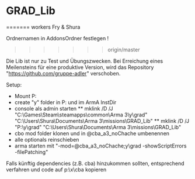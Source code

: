 # GRAD_Lib
=======
workers Fry & Shura

Ordnernamen in AddonsOrdner festlegen !
>>>>>>> origin/master


Die Lib ist nur zu Test und Übungszwecken.
Bei Erreichung eines Meilensteins für eine produktive Version, wird das
Repository "https://github.com/gruppe-adler" verschoben.


Setup:
* Mount P:
* create "y" folder in P: und im ArmA InstDir
* console als admin starten
** mklink /D /J "C:\Games\Steam\steamapps\common\Arma 3\y\grad" "C:\Users\Shura\Documents\Arma 3\missions\GRAD_Lib"
** mklink /D /J "P:\y\grad" "C:\Users\Shura\Documents\Arma 3\missions\GRAD_Lib"
* cbo mod folder klonen und in @cba_a3_noChache umbenennen
* alle optionals reinschieben
* arma starten mit "-mod=@cba_a3_noChache;y\grad -showScriptErrors
-filePatching"

Falls künftig dependencies (z.B. cba) hinzukommen sollten, entsprechend verfahren und code auf p:\x\cba kopieren

